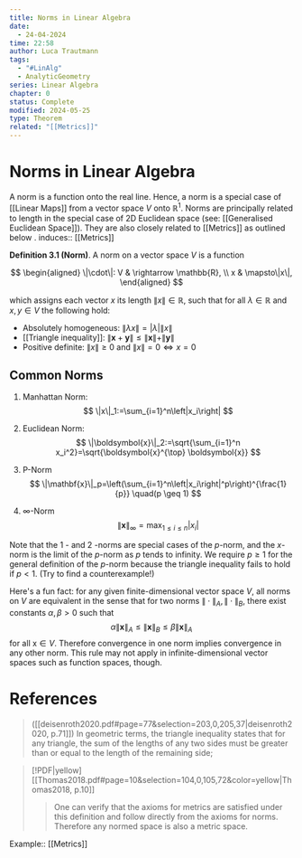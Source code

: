 ```yaml
---
title: Norms in Linear Algebra
date:
  - 24-04-2024
time: 22:58
author: Luca Trautmann
tags:
  - "#LinAlg"
  - AnalyticGeometry
series: Linear Algebra
chapter: 0
status: Complete
modified: 2024-05-25
type: Theorem
related: "[[Metrics]]"
---
```

# Norms in Linear Algebra
A norm is a function onto the real line. Hence, a norm is a special case of [[Linear Maps]] from a vector space $V$ onto $\mathbb{R}^1$. Norms are principally related to length in the special case of 2D Euclidean space (see: [[Generalised Euclidean Space]]). They are also closely related to [[Metrics]] as outlined below . induces:: [[Metrics]]


**Definition 3.1 (Norm)**. A norm on a vector space $V$ is a function

$$
\begin{aligned}
\|\cdot\|: V & \rightarrow \mathbb{R}, \\
x & \mapsto\|x\|,
\end{aligned}
$$

which assigns each vector $x$ its length $\|x\| \in \mathbb{R}$, such that for all $\lambda \in \mathbb{R}$ and $x, y \in V$ the following hold:

- Absolutely homogeneous: $\|\lambda x\|=|\lambda|\|x\|$
- [[Triangle inequality]]: $\|\boldsymbol{x}+\boldsymbol{y}\| \leqslant\|\boldsymbol{x}\|+\|\boldsymbol{y}\|$
- Positive definite: $\|x\| \geqslant 0$ and $\|x\|=0 \Longleftrightarrow x=0$


## Common Norms
1. Manhattan Norm: $$
\|x\|_1:=\sum_{i=1}^n\left|x_i\right|
$$
2. Euclidean Norm: 
$$
\|\boldsymbol{x}\|_2:=\sqrt{\sum_{i=1}^n x_i^2}=\sqrt{\boldsymbol{x}^{\top} \boldsymbol{x}}
$$
3. P-Norm
$$
\|\mathbf{x}\|_p=\left(\sum_{i=1}^n\left|x_i\right|^p\right)^{\frac{1}{p}} \quad(p \geq 1)
$$

4. $\infty$-Norm
$$
\|\mathbf{x}\|_{\infty}=\max _{1 \leq i \leq n}\left|x_i\right|
$$

Note that the 1 - and 2 -norms are special cases of the $p$-norm, and the $x$-norm is the limit of the $p$-norm as $p$ tends to infinity. We require $p \geq 1$ for the general definition of the $p$-norm because the triangle inequality fails to hold if $p<1$. (Try to find a counterexample!)

Here's a fun fact: for any given finite-dimensional vector space $V$, all norms on $V$ are equivalent in the sense that for two norms $\|\cdot\|_A,\|\cdot\|_B$, there exist constants $\alpha, \beta>0$ such that
$$
\alpha\|\mathbf{x}\|_A \leq\|\mathbf{x}\|_B \leq \beta\|\mathbf{x}\|_A
$$
for all $\mathrm{x} \in V$. Therefore convergence in one norm implies convergence in any other norm. This rule may not apply in infinite-dimensional vector spaces such as function spaces, though.

# References

> ([[deisenroth2020.pdf#page=77&selection=203,0,205,37|deisenroth2020, p.71]])
> In geometric terms, the triangle inequality states that for any triangle, the sum of the lengths of any two sides must be greater than or equal to the length of the remaining side; 

> [!PDF|yellow] [[Thomas2018.pdf#page=10&selection=104,0,105,72&color=yellow|Thomas2018, p.10]]
> > One can verify that the axioms for metrics are satisfied under this definition and follow directly from the axioms for norms. Therefore any normed space is also a metric space.



Example:: [[Metrics]]
